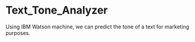# Text_Tone_Analyzer
Using IBM Watson machine, we can predict the tone of a text for marketing purposes.
